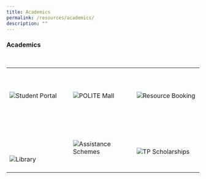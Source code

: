 ```yaml
---
title: Academics
permalink: /resources/academics/
description: ""
---
```

### Academics

<div>
    <table>
        <tr>
            <td style="max-width:33%; vertical-align:bottom; border:none"><br>
                <a href="https://services.tp.edu.sg/my.policy" style="text-decoration: none">
                    <image src="/images/Headers/Student Portal.png" style="display:block;margin-left:auto;margin-right:auto;" alt="Student Portal">
                    </image>
                </a>
            </td>
            <td style="max-width:33%; vertical-align:bottom; border:none"><br>
                <a href="https://politemall.polite.edu.sg/"     style="text-decoration: none">
                    <image src="/images/Headers/POLITE Mall.png" style="display:block;margin-left:auto;margin-right:auto;" alt="POLITE Mall">
                    </image>
                </a>
            </td>
            <td style="max-width:33%; vertical-align:bottom; border:none"><br>
                <a href="https://tpdfamp.surbana.tech/"     style="text-decoration: none">
                    <image src="/images/Headers/Resource Booking.png" style="display:block;margin-left:auto;margin-right:auto;" alt="Resource Booking">
                    </image>
                </a>
            </td>
        </tr>
        <tr>
            <td style="max-width:33%; vertical-align:bottom; border:none"><br>
							 <a href="https://www.tp.edu.sg/life-at-tp/tp-students-digital-access-it-matters/library.html"     style="text-decoration: none">
                    <image src="/images/Headers/Library.png" style="display:block;margin-left:auto;margin-right:auto;" alt="Library">
											  </image>
                </a>
            </td>
            <td style="max-width:33%; vertical-align:bottom; border:none"><br>
                <a href="https://www.tp.edu.sg/admissions-and-finance/fees-financial-matters.html#fin-schemes"    style="text-decoration: none">
                    <image src="/images/Headers/Assistance Schemes.png" style="display:block;margin-left:auto;margin-right:auto;" alt="Assistance Schemes">
                    </image>
                </a>
            </td>
            <td style="max-width:33%; vertical-align:bottom; border:none"><br>
							 <a href="https://www.tp.edu.sg/admissions-and-finance/fees-financial-matters.html#tpscholar"    style="text-decoration: none">
                    <image src="/images/Headers/TP Scholarships.png" style="display:block;margin-left:auto;margin-right:auto;" alt="TP Scholarships">
                    </image>
                </a>
            </td>
        </tr>
    </table>
</div>